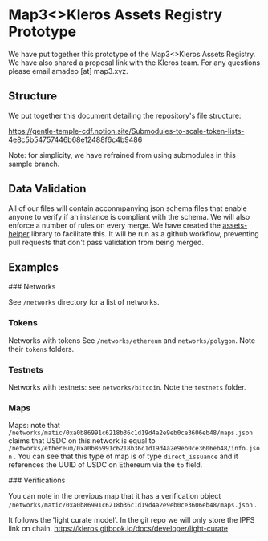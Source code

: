 # Map3<>Kleros Assets Registry Prototype
We have put together this prototype of the Map3<>Kleros Assets Registry. We have also shared a proposal link with the Kleros team. For any questions please email amadeo [at] map3.xyz.

## Structure
We put together this document detailing the repository's file structure:

https://gentle-temple-cdf.notion.site/Submodules-to-scale-token-lists-4e8c5b54757446b68e12488f6c4b9486

Note: for simplicity, we have refrained from using submodules in this sample branch. 

## Data Validation
All of our files will contain acconmpanying json schema files that enable anyone to verify if an instance is compliant with the schema. We will also enforce a number of rules on every merge. We have created the [assets-helper](https://github.com/map3xyz/assets-helper) library to facilitate this. It will be run as a github workflow, preventing pull requests that don't pass validation from being merged. 

## Examples

### Networks

See `/networks` directory for a list of networks. 

### Tokens
Networks with tokens See `/networks/ethereum` and `networks/polygon`. Note their `tokens` folders.

### Testnets
Networks with testnets: see `networks/bitcoin`. Note the `testnets` folder. 

### Maps
Maps: note that `/networks/matic/0xa0b86991c6218b36c1d19d4a2e9eb0ce3606eb48/maps.json` claims that USDC on this network is equal to `/networks/ethereum/0xa0b86991c6218b36c1d19d4a2e9eb0ce3606eb48/info.json` . You can see that this type of map is of type `direct_issuance` and it references the UUID of USDC on Ethereum via the `to` field.

### Verifications

You can note in the previous map that it has a verification object `/networks/matic/0xa0b86991c6218b36c1d19d4a2e9eb0ce3606eb48/maps.json` . 

It follows the 'light curate model'. In the git repo we will only store the IPFS link on chain. 
https://kleros.gitbook.io/docs/developer/light-curate